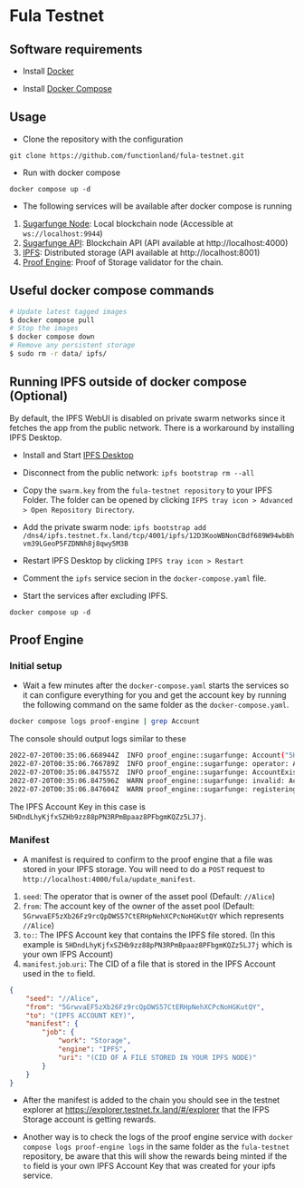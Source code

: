 # Fula Testnet

## Software requirements

- Install [Docker](https://docs.docker.com/engine/install)

- Install [Docker Compose](https://docs.docker.com/compose/install)

## Usage

- Clone the repository with the configuration
```
git clone https://github.com/functionland/fula-testnet.git
```

- Run with docker compose
```
docker compose up -d
```

- The following services will be available after docker compose is running

1. [Sugarfunge Node](https://github.com/functionland/sugarfunge-node/tree/functionland/fula): Local blockchain node (Accessible at `ws://localhost:9944`) 
2. [Sugarfunge API](https://github.com/functionland/sugarfunge-api/tree/functionland/fula): Blockchain API (API available at http://localhost:4000)
3. [IPFS](https://ipfs.io): Distributed storage (API available at http://localhost:8001)
6. [Proof Engine](https://github.com/functionland/proof-engine): Proof of Storage validator for the chain.

## Useful docker compose commands

```bash
# Update latest tagged images
$ docker compose pull
# Stop the images
$ docker compose down
# Remove any persistent storage
$ sudo rm -r data/ ipfs/
```

## Running IPFS outside of docker compose (Optional)

By default, the IPFS WebUI is disabled on private swarm networks since it fetches the app from the public network. There is a workaround by installing IPFS Desktop.

- Install and Start [IPFS Desktop](https://docs.ipfs.io/install/ipfs-desktop)

- Disconnect from the public network: `ipfs bootstrap rm --all`

- Copy the `swarm.key` from the `fula-testnet repository` to your IPFS Folder. The folder can be opened by clicking `IFPS tray icon > Advanced > Open Repository Directory`.

- Add the private swarm node: `ipfs bootstrap add /dns4/ipfs.testnet.fx.land/tcp/4001/ipfs/12D3KooWBNonCBdf689W94wbBhvm39LGeoP5FZDNNh8j8qwy5M3B`

- Restart IPFS Desktop by clicking `IPFS tray icon > Restart`

- Comment the `ipfs` service secion in the `docker-compose.yaml` file.

- Start the services after excluding IPFS.

```
docker compose up -d
```

## Proof Engine

### Initial setup

- Wait a few minutes after the `docker-compose.yaml` starts the services so it can configure everything for you and get the account key by running the following command on the same folder as the `docker-compose.yaml`.

```bash
docker compose logs proof-engine | grep Account 
```

The console should output logs similar to these
```bash
2022-07-20T00:35:06.668944Z  INFO proof_engine::sugarfunge: Account("5HDndLhyKjfxSZHb9zz88pPN3RPmBpaaz8PFbgmKQZz5LJ7j")
2022-07-20T00:35:06.766789Z  INFO proof_engine::sugarfunge: operator: Account("5GrwvaEF5zXb26Fz9rcQpDWS57CtERHpNehXCPcNoHGKutQY")
2022-07-20T00:35:06.847557Z  INFO proof_engine::sugarfunge: AccountExistsOutput { account: Account("5HDndLhyKjfxSZHb9zz88pPN3RPmBpaaz8PFbgmKQZz5LJ7j"), exists: false }
2022-07-20T00:35:06.847596Z  WARN proof_engine::sugarfunge: invalid: Account("5HDndLhyKjfxSZHb9zz88pPN3RPmBpaaz8PFbgmKQZz5LJ7j")
2022-07-20T00:35:06.847604Z  WARN proof_engine::sugarfunge: registering: Account("5HDndLhyKjfxSZHb9zz88pPN3RPmBpaaz8PFbgmKQZz5LJ7j")
```

The IPFS Account Key in this case is `5HDndLhyKjfxSZHb9zz88pPN3RPmBpaaz8PFbgmKQZz5LJ7j`.

### Manifest

- A manifest is required to confirm to the proof engine that a file was stored in your IPFS storage. You will need to do a `POST` request to `http://localhost:4000/fula/update_manifest`.

1. `seed`: The operator that is owner of the asset pool (Default: `//Alice`)
2. `from`: The account key of the owner of the asset pool (Default: `5GrwvaEF5zXb26Fz9rcQpDWS57CtERHpNehXCPcNoHGKutQY` which represents `//Alice`)
3. `to:`: The IPFS Account key that contains the IPFS file stored. (In this example is `5HDndLhyKjfxSZHb9zz88pPN3RPmBpaaz8PFbgmKQZz5LJ7j` which is your own IFPS Account)
4. `manifest`.`job`.`uri`: The CID of a file that is stored in the IPFS Account used in the `to` field.

```json
{
    "seed": "//Alice",
    "from": "5GrwvaEF5zXb26Fz9rcQpDWS57CtERHpNehXCPcNoHGKutQY",
    "to": "(IPFS ACCOUNT KEY)",
    "manifest": {
        "job": {
            "work": "Storage",
            "engine": "IPFS",
            "uri": "(CID OF A FILE STORED IN YOUR IPFS NODE)"
        }
    }
}
```

- After the manifest is added to the chain you should see in the testnet explorer at https://explorer.testnet.fx.land/#/explorer that the IFPS Storage account is getting rewards.

- Another way is to check the logs of the proof engine service with `docker compose logs proof-engine logs` in the same folder as the `fula-testnet` repository, be aware that this will show the rewards being minted if the `to` field is your own IPFS Account Key that was created for your ipfs service.